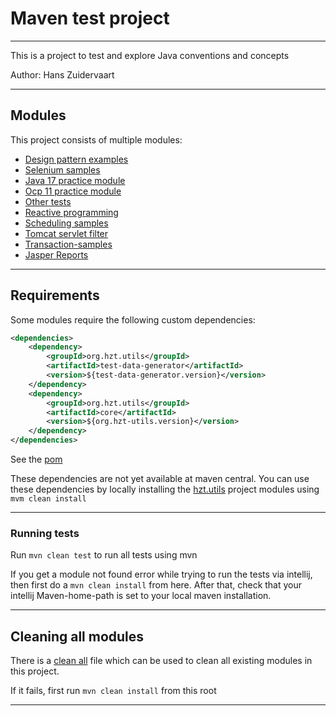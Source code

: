 # Maven test project

---

This is a project to test and explore Java conventions and concepts

Author: Hans Zuidervaart

---

## Modules

This project consists of multiple modules:

- [Design pattern examples](design-patterns-examples/README.md)
- [Selenium samples](selenium-samples/README.md)
- [Java 17 practice module](java-17-practice-module/README.md)
- [Ocp 11 practice module](ocp-11-practice-module/README.md)
- [Other tests](other-tests/README.md)
- [Reactive programming](reactive-streams/README.md)
- [Scheduling samples](scheduling-samples/README.md)
- [Tomcat servlet filter](java-web/README.md)
- [Transaction-samples](transaction-samples/README.md)
- [Jasper Reports](jasper-reports/README.md)

---

## Requirements

Some modules require the following custom dependencies:

```xml
<dependencies>
    <dependency>
        <groupId>org.hzt.utils</groupId>
        <artifactId>test-data-generator</artifactId>
        <version>${test-data-generator.version}</version>
    </dependency>
    <dependency>
        <groupId>org.hzt.utils</groupId>
        <artifactId>core</artifactId>
        <version>${org.hzt-utils.version}</version>
    </dependency>
</dependencies>
```

See the [pom](pom.xml)

These dependencies are not yet available at maven central. You can use these dependencies by locally installing the
[hzt.utils](https://github.com/hanszt/hzt-utils) project modules using `mvm clean install`

---

### Running tests

Run `mvn clean test` to run all tests using mvn

If you get a module not found error while trying to run the tests via intellij,
then first do a `mvn clean install` from here. After that,
check that your intellij Maven-home-path is set to your local maven installation.

---

## Cleaning all modules

There is a [clean all](clean-all.cmd) file which can be used to  clean all existing modules in this project.

If it fails, first run `mvn clean install` from this root

---
